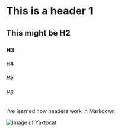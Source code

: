 # This is a header 1
## This might be H2
### H3
#### H4
##### H5
###### H6

I've learned how headers work in Markdown

![Image of Yaktocat](https://octodex.github.com/images/yaktocat.png)
